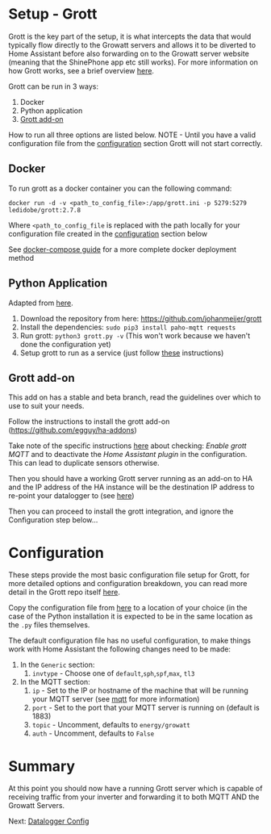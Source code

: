 # Setup - Grott
Grott is the key part of the setup, it is what intercepts the data that would typically flow directly to the Growatt servers and allows it to be diverted to Home Assistant before also forwarding on to the Growatt server website (meaning that the ShinePhone app etc still works). For more information on how Grott works, see a brief overview [here](../info/grott.md).

Grott can be run in 3 ways:
1. Docker
2. Python application
3. [Grott add-on](https://github.com/egguy/ha-addons/tree/main)

How to run all three options are listed below. NOTE - Until you have a valid configuration file from the [configuration](#configuration) section Grott will not start correctly.

## Docker
To run grott as a docker container you can the following command:
```
docker run -d -v <path_to_config_file>:/app/grott.ini -p 5279:5279 ledidobe/grott:2.7.8
```
Where `<path_to_config_file` is replaced with the path locally for your configuration file created in the [configuration](#configuration) section below

See [docker-compose guide](docker-compose-guide.md) for a more complete docker deployment method

## Python Application
Adapted from [here](https://github.com/johanmeijer/grott/wiki/@-First-time-installation).

1. Download the repository from here: https://github.com/johanmeijer/grott
1. Install the dependencies: `sudo pip3 install paho-mqtt requests`
1. Run grott: `python3 grott.py -v` (This won't work because we haven't done the configuration yet)
1. Setup grott to run as a service (just follow [these](https://github.com/johanmeijer/grott/wiki/Grott-as-a-service-(Linux)) instructions)

## Grott add-on 
This add on has a stable and beta branch, read the guidelines over which to use to suit your needs. 

Follow the instructions to install the grott add-on (https://github.com/egguy/ha-addons)

Take note of the specific instructions [here](https://github.com/egguy/addon-grott/blob/main/grott/DOCS.md#compatibility-with-homeassistant-grott) about checking: *Enable grott MQTT* and to deactivate the *Home Assistant plugin* in the configuration. This can lead to duplicate sensors otherwise.

Then you should have a working Grott server running as an add-on to HA and the IP address of the HA instance will be the destination IP address to re-point your datalogger to (see [here](https://github.com/egguy/addon-grott/blob/main/grott/DOCS.md#configuration-of-the-wi-fi-logger))

Then you can proceed to install the grott integration, and ignore the Configuration step below...

# Configuration
These steps provide the most basic configuration file setup for Grott, for more detailed options and configuration breakdown, you can read more detail in the Grott repo itself [here](https://github.com/johanmeijer/grott/wiki/Grott-Configuration).

Copy the configuration file from [here](https://github.com/johanmeijer/grott/blob/master/examples/grott.ini) to a location of your choice (in the case of the Python installation it is expected to be in the same location as the `.py` files themselves.

The default configuration file has no useful configuration, to make things work with Home Assistant the following changes need to be made:
1. In the `Generic` section:
    1. `invtype` - Choose one of `default`,`sph`,`spf`,`max`, `tl3`
1. In the MQTT section:
    1. `ip` - Set to the IP or hostname of the machine that will be running your MQTT server (see [mqtt](mqtt.md) for more information) 
    1. `port` - Set to the port that your MQTT server is running on (default is 1883)
    1. `topic` - Uncomment, defaults to `energy/growatt`
    1. `auth` - Uncomment, defaults to `False`

# Summary
At this point you should now have a running Grott server which is capable of receiving traffic from your inverter and forwarding it to both MQTT AND the Growatt Servers.

Next: [Datalogger Config](datalogger.md)
